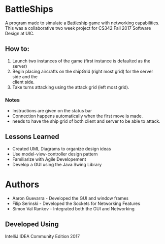 # BattleShips
A program made to simulate a [Battleship](https://en.wikipedia.org/wiki/Battleship_(game)) game with networking capabilities. 
This was a collaborative two week project for CS342 Fall 2017 Software Design at UIC.
## How to:
1. Launch two instances of the game (first instance is defaulted as the server)
2. Begin placing aircrafts on the shipGrid (right most grid) for the server side and the   
   client side.
3. Take turns attacking using the attack grid (left most grid).
### Notes
 - Instructions are given on the status bar 
 - Connection happens automatically when the first move is made.
 - needs to have the ship grid of both client and server to be able to attack.
## Lessons Learned
 - Created UML Diagrams to organize design ideas
 - Use model-view-controller design pattern 
 - Familiarize with Agile Developement
 - Develop a GUI using the Java Swing Library
# Authors
 - Aaron Guevarra - Developed the GUI and window frames
 - Filip Serinski - Developed the Sockets for Networking Features
 - Simon Val Rankov - Integrated both the GUI and Networking 
## Developed Using
IntelliJ IDEA Community Edition 2017
